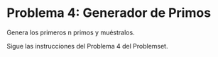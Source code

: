 # Problema 4: Generador de Primos

Genera los primeros n primos y muéstralos.

Sigue las instrucciones del Problema 4 del Problemset.
